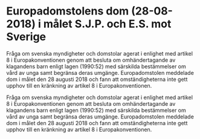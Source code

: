 # Europadomstolens dom (28-08-2018) i målet S.J.P. och E.S. mot Sverige

Fråga om svenska myndigheter och domstolar agerat i enlighet med artikel 8 i Europakonventionen genom att besluta om omhändertagande av klagandens barn enligt lagen (1990:52) med särskilda bestämmelser om vård av unga samt begränsa deras umgänge. Europadomstolen meddelade dom i målet den 28 augusti 2018 och fann att omständigheterna inte gett upphov till en kränkning av artikel 8 i Europakonventionen.

Fråga om svenska myndigheter och domstolar agerat i enlighet med artikel 8 i Europakonventionen genom att besluta om omhändertagande av klagandens barn enligt lagen (1990:52) med särskilda bestämmelser om vård av unga samt begränsa deras umgänge. Europadomstolen meddelade dom i målet den 28 augusti 2018 och fann att omständigheterna inte gett upphov till en kränkning av artikel 8 i Europakonventionen.
